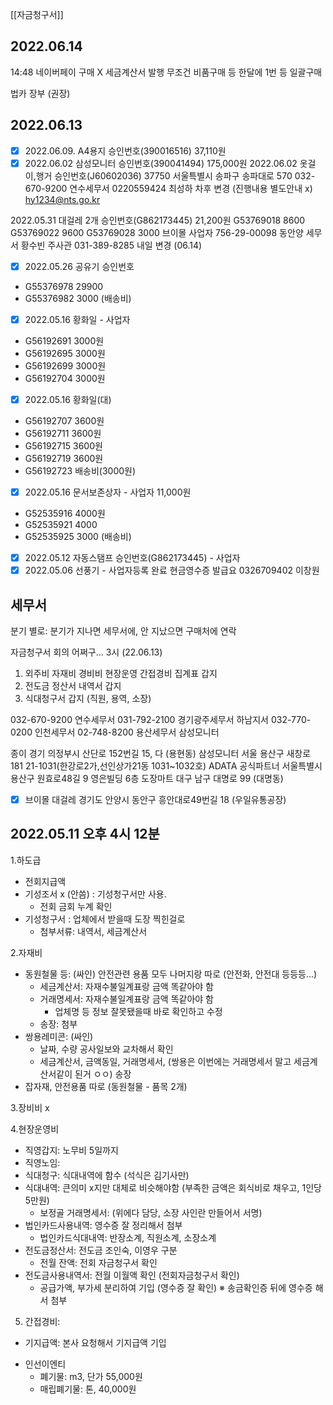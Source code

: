 [[자금청구서]]

## 2022.06.14
14:48
네이버페이 구매 X
세금계산서 발행 무조건
비품구매 등 한달에 1번 등 일괄구매

법카 장부 (권장)
## 2022.06.13

- [x] 2022.06.09. A4용지 승인번호(390016516) 37,110원
- [x] 2022.06.02 삼성모니터 승인번호(390041494) 175,000원
2022.06.02 옷걸이,행거 승인번호(J60602036) 37750
	서울특별시 송파구 송파대로 570
	032-670-9200 연수세무서
	0220559424 최성하
	차후 변경 (진행내용 별도안내 x)
hy1234@nts.go.kr

2022.05.31 대걸레 2개 승인번호(G862173445) 21,200원
	G53769018 8600
	G53769022 9600
	G53769028 3000
	브이몰 사업자 756-29-00098
	동안양 세무서 황수빈 주사관
	031-389-8285
	내일 변경 (06.14)
- [x] 2022.05.26 공유기 승인번호
 - G55376978 29900
 - G55376982 3000 (배송비)
- [x] 2022.05.16 황화일 - 사업자
 - G56192691 3000원
 - G56192695 3000원
 - G56192699 3000원
 - G56192704 3000원
- [x] 2022.05.16 황화일(대)
 - G56192707 3600원
 - G56192711 3600원
 - G56192715 3600원
 - G56192719 3600원
 - G56192723 배송비(3000원)
- [x] 2022.05.16 문서보존상자 - 사업자 11,000원
 - G52535916 4000원
 - G52535921 4000
 - G52535925 3000 (배송비)
- [x] 2022.05.12 자동스탬프 승인번호(G862173445) - 사업자
- [x] 2022.05.06 선풍기 - 사업자등록 완료 현금영수증 발급요
0326709402 이창원
## 세무서
분기 별로: 분기가 지나면 세무서에, 안 지났으면 구매처에 연락

자금청구서 회의 어쩌구... 3시 (22.06.13)
1. 외주비 자재비 경비비 현장운영 간접경비 집계표 갑지
2. 전도금 정산서 내역서 갑지
3. 식대청구서 갑지 (직원, 용역, 소장)

032-670-9200 연수세무서
031-792-2100 경기광주세무서 하남지서
032-770-0200 인천세무서
02-748-8200 용산세무서 삼성모니터

종이 경기 의정부시 산단로 152번길 15, 다 (용현동)
삼성모니터 서울 용산구 새창로 181 21-1031(한강로2가,선인상가21동 1031~1032호)
ADATA 공식파트너 서울특별시 용산구 원효로48길 9 영은빌딩 6층
도장마트 대구 남구 대명로 99 (대명동)
- [x] 브이몰 대걸레 경기도 안양시 동안구 흥안대로49번길 18 (우일유통공장)

## 2022.05.11 오후 4시 12분
1.하도급
 - 전회지급액 
 - 기성조서 x (안씀) : 기성청구서만 사용.
   * 전회 금회 누계 확인
 - 기성청구서 : 업체에서 받을때 도장 찍힌걸로
   * 첨부서류: 내역서, 세금계산서

2.자재비
  - 동원철물 등: (싸인) 안전관련 용품 모두 나머지랑 따로 (안전화, 안전대 등등등...)
    * 세금계산서: 자재수불일계표랑 금액 똑같아야 함
    * 거래명세서: 자재수불일계표랑 금액 똑같아야 함
      * 업체명 등 정보 잘못됐을때 바로 확인하고 수정
    * 송장: 첨부
  - 쌍용레미콘: (싸인)
    * 날짜, 수량 공사일보와 교차해서 확인
    * 세금계산서, 금액동일, 거래명세서, (쌍용은 이번에는 거래명세서 말고 세금계산서같이 된거 ㅇㅇ) 송장
  - 잡자재, 안전용품 따로 (동원철물 - 품목 2개)

3.장비비 x

4.현장운영비
  - 직영갑지: 노무비 5일까지
  - 직영노임: 
  - 식대청구: 식대내역에 함수 (석식은 김기사만) 
  - 식대내역: 큰의미 x지만 대체로 비슷해야함 (부족한 금액은 회식비로 채우고, 1인당 5만원)
    * 보정골 거래명세서: (위에다 담당, 소장 사인란 만들어서 서명)
  - 법인카드사용내역: 영수증 잘 정리해서 첨부
    * 법인카드식대내역: 반장소계, 직원소계, 소장소계
  - 전도금정산서: 전도금 조인숙, 이영우 구분
    * 전월 잔액: 전회 자금청구서 확인
  - 전도금사용내역서: 전월 이월액 확인 (전회자금청구서 확인)
    * 공급가액, 부가세 분리하여 기입 (영수증 잘 확인)
      ※ 송금확인증 뒤에 영수증 해서 첨부

5. 간접경비:
  * 기지급액: 본사 요청해서 기지급액 기입
  - 인선이엔티
    * 폐기물: m3, 단가 55,000원
    * 매립폐기물: 톤, 40,000원
